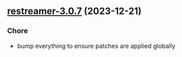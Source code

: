 

## [restreamer-3.0.7](https://github.com/truecharts/charts/compare/restreamer-3.0.6...restreamer-3.0.7) (2023-12-21)

### Chore

- bump everything to ensure patches are applied globally
  
  